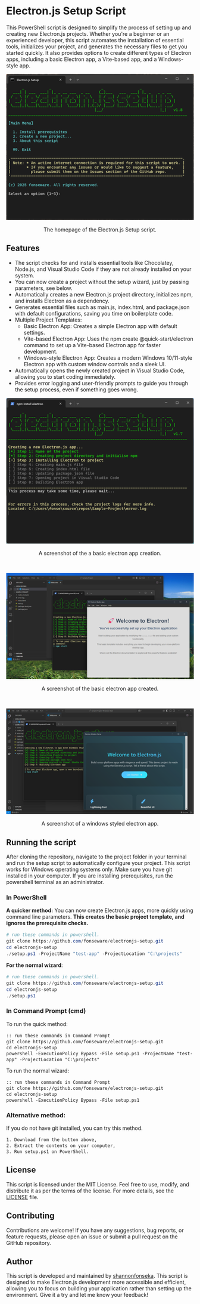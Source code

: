 # Electron.js Setup Script

This PowerShell script is designed to simplify the process of setting up and creating new Electron.js projects. Whether you're a beginner or an experienced developer, this script automates the installation of essential tools, initializes your project, and generates the necessary files to get you started quickly. It also provides options to create different types of Electron apps, including a basic Electron app, a Vite-based app, and a Windows-style app.

![image](https://github.com/shannonfonseka/shannonfonseka/blob/main/res/electronjs-home.png)
<p align="center">
  The homepage of the Electron.js Setup script.
</p>

## Features

- The script checks for and installs essential tools like Chocolatey, Node.js, and Visual Studio Code if they are not already installed on your system.
- You can now create a project without the setup wizard, just by passing parameters, see below.
- Automatically creates a new Electron.js project directory, initializes npm, and installs Electron as a dependency.
- Generates essential files such as main.js, index.html, and package.json with default configurations, saving you time on boilerplate code.
- Multiple Project Templates:
  - Basic Electron App: Creates a simple Electron app with default settings.
  - Vite-based Electron App: Uses the npm create @quick-start/electron command to set up a Vite-based Electron app for faster development.
  - Windows-style Electron App: Creates a modern Windows 10/11-style Electron app with custom window controls and a sleek UI.
- Automatically opens the newly created project in Visual Studio Code, allowing you to start coding immediately.
- Provides error logging and user-friendly prompts to guide you through the setup process, even if something goes wrong.

![image](https://github.com/shannonfonseka/shannonfonseka/blob/main/res/electronjs-setup.png)
<p align="center">
  A screenshot of the a basic electron app creation.
</p>

<br/>

![image](https://github.com/shannonfonseka/shannonfonseka/blob/main/res/electronjs-created.png)
<p align="center">
  A screenshot of the basic electron app created.
</p>

<br/>

![image](https://github.com/shannonfonseka/shannonfonseka/blob/main/res/electronjs-windows.png)
<p align="center">
  A screenshot of a windows styled electron app.
</p>

## Running the script

After cloning the repository, navigate to the project folder in your terminal and run the setup script to automatically configure your project. This script works for Windows operating systems only. Make sure you have git installed in your computer. If you are installing prerequisites, run the powershell terminal as an administrator.

### In PowerShell

**A quicker method:** You can now create Electron.js apps, more quickly using command line parameters. **This creates the basic project template, and ignores the prerequisite checks.**
```powershell
# run these commands in powershell.
git clone https://github.com/fonseware/electronjs-setup.git
cd electronjs-setup
./setup.ps1 -ProjectName "test-app" -ProjectLocation "C:\projects"

```

**For the normal wizard**:

```powershell
# run these commands in powershell.
git clone https://github.com/fonseware/electronjs-setup.git
cd electronjs-setup
./setup.ps1

```
### In Command Prompt (cmd)
To run the quick method:

```batch
:: run these commands in Command Prompt
git clone https://github.com/fonseware/electronjs-setup.git
cd electronjs-setup
powershell -ExecutionPolicy Bypass -File setup.ps1 -ProjectName "test-app" -ProjectLocation "C:\projects"

```

To run the normal wizard:

```batch
:: run these commands in Command Prompt
git clone https://github.com/fonseware/electronjs-setup.git
cd electronjs-setup
powershell -ExecutionPolicy Bypass -File setup.ps1

```

### **Alternative method**:
If you do not have git installed, you can try this method.

```
1. Download from the button above,
2. Extract the contents on your computer,
3. Run setup.ps1 on PowerShell.
```

## License

This script is licensed under the MIT License. Feel free to use, modify, and distribute it as per the terms of the license. For more details, see the [LICENSE](https://raw.githubusercontent.com/fonseware/electronjs-setup/refs/heads/main/LICENSE) file.

## Contributing

Contributions are welcome! If you have any suggestions, bug reports, or feature requests, please open an issue or submit a pull request on the GitHub repository.

## Author

This script is developed and maintained by [shannonfonseka](https://github.com/shannonfonseka).
This script is designed to make Electron.js development more accessible and efficient, allowing you to focus on building your application rather than setting up the environment. Give it a try and let me know your feedback!
